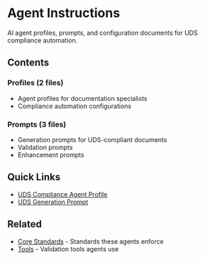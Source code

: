# Agent Instructions

AI agent profiles, prompts, and configuration documents for UDS compliance automation.

## Contents

### Profiles (2 files)
- Agent profiles for documentation specialists
- Compliance automation configurations

### Prompts (3 files)
- Generation prompts for UDS-compliant documents
- Validation prompts
- Enhancement prompts

## Quick Links
- [UDS Compliance Agent Profile](profiles/uds-compliance-agent-profile.md)
- [UDS Generation Prompt](prompts/uds-generation-prompt.md)

## Related
- [Core Standards](../core-standards/) - Standards these agents enforce
- [Tools](../tools/) - Validation tools agents use

